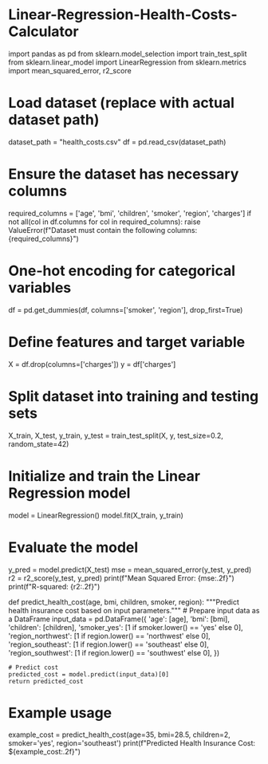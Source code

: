 # Linear-Regression-Health-Costs-Calculator
import pandas as pd
from sklearn.model_selection import train_test_split
from sklearn.linear_model import LinearRegression
from sklearn.metrics import mean_squared_error, r2_score

# Load dataset (replace with actual dataset path)
dataset_path = "health_costs.csv"
df = pd.read_csv(dataset_path)

# Ensure the dataset has necessary columns
required_columns = ['age', 'bmi', 'children', 'smoker', 'region', 'charges']
if not all(col in df.columns for col in required_columns):
    raise ValueError(f"Dataset must contain the following columns: {required_columns}")

# One-hot encoding for categorical variables
df = pd.get_dummies(df, columns=['smoker', 'region'], drop_first=True)

# Define features and target variable
X = df.drop(columns=['charges'])
y = df['charges']

# Split dataset into training and testing sets
X_train, X_test, y_train, y_test = train_test_split(X, y, test_size=0.2, random_state=42)

# Initialize and train the Linear Regression model
model = LinearRegression()
model.fit(X_train, y_train)

# Evaluate the model
y_pred = model.predict(X_test)
mse = mean_squared_error(y_test, y_pred)
r2 = r2_score(y_test, y_pred)
print(f"Mean Squared Error: {mse:.2f}")
print(f"R-squared: {r2:.2f}")

def predict_health_cost(age, bmi, children, smoker, region):
    """Predict health insurance cost based on input parameters."""
    # Prepare input data as a DataFrame
    input_data = pd.DataFrame({
        'age': [age],
        'bmi': [bmi],
        'children': [children],
        'smoker_yes': [1 if smoker.lower() == 'yes' else 0],
        'region_northwest': [1 if region.lower() == 'northwest' else 0],
        'region_southeast': [1 if region.lower() == 'southeast' else 0],
        'region_southwest': [1 if region.lower() == 'southwest' else 0],
    })

    # Predict cost
    predicted_cost = model.predict(input_data)[0]
    return predicted_cost

# Example usage
example_cost = predict_health_cost(age=35, bmi=28.5, children=2, smoker='yes', region='southeast')
print(f"Predicted Health Insurance Cost: ${example_cost:.2f}")
